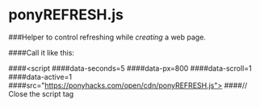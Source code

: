 # ponyREFRESH.js
###Helper to control refreshing while <i>creating</i> a web page.

####Call it like this:

####<script 
####data-seconds=5
####data-px=800 
####data-scroll=1
####data-active=1
####src="https://ponyhacks.com/open/cdn/ponyREFRESH.js"> 
####// Close the script tag
